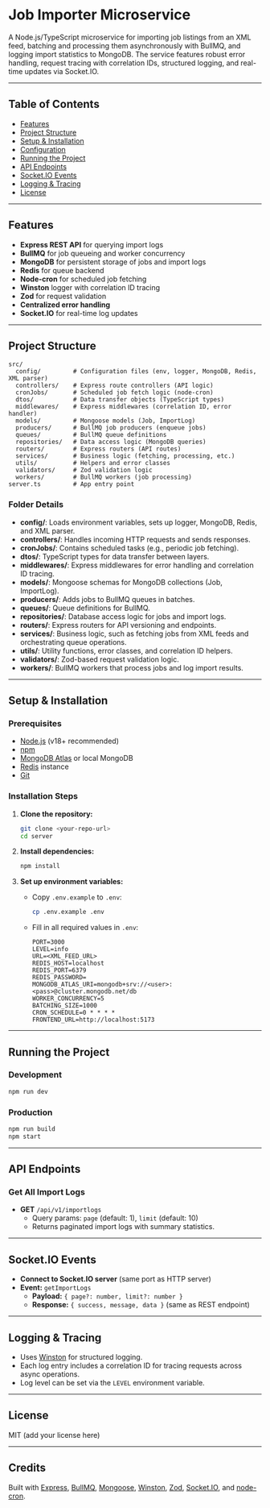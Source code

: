 # Job Importer Microservice

A Node.js/TypeScript microservice for importing job listings from an XML feed, batching and processing them asynchronously with BullMQ, and logging import statistics to MongoDB. The service features robust error handling, request tracing with correlation IDs, structured logging, and real-time updates via Socket.IO.

---

## Table of Contents

-   [Features](#features)
-   [Project Structure](#project-structure)
-   [Setup & Installation](#setup--installation)
-   [Configuration](#configuration)
-   [Running the Project](#running-the-project)
-   [API Endpoints](#api-endpoints)
-   [Socket.IO Events](#socketio-events)
-   [Logging & Tracing](#logging--tracing)
-   [License](#license)

---

## Features

-   **Express REST API** for querying import logs
-   **BullMQ** for job queueing and worker concurrency
-   **MongoDB** for persistent storage of jobs and import logs
-   **Redis** for queue backend
-   **Node-cron** for scheduled job fetching
-   **Winston** logger with correlation ID tracing
-   **Zod** for request validation
-   **Centralized error handling**
-   **Socket.IO** for real-time log updates

---

## Project Structure

```
src/
  config/         # Configuration files (env, logger, MongoDB, Redis, XML parser)
  controllers/    # Express route controllers (API logic)
  cronJobs/       # Scheduled job fetch logic (node-cron)
  dtos/           # Data transfer objects (TypeScript types)
  middlewares/    # Express middlewares (correlation ID, error handler)
  models/         # Mongoose models (Job, ImportLog)
  producers/      # BullMQ job producers (enqueue jobs)
  queues/         # BullMQ queue definitions
  repositories/   # Data access logic (MongoDB queries)
  routers/        # Express routers (API routes)
  services/       # Business logic (fetching, processing, etc.)
  utils/          # Helpers and error classes
  validators/     # Zod validation logic
  workers/        # BullMQ workers (job processing)
server.ts         # App entry point
```

### Folder Details

-   **config/**: Loads environment variables, sets up logger, MongoDB, Redis, and XML parser.
-   **controllers/**: Handles incoming HTTP requests and sends responses.
-   **cronJobs/**: Contains scheduled tasks (e.g., periodic job fetching).
-   **dtos/**: TypeScript types for data transfer between layers.
-   **middlewares/**: Express middlewares for error handling and correlation ID tracing.
-   **models/**: Mongoose schemas for MongoDB collections (Job, ImportLog).
-   **producers/**: Adds jobs to BullMQ queues in batches.
-   **queues/**: Queue definitions for BullMQ.
-   **repositories/**: Database access logic for jobs and import logs.
-   **routers/**: Express routers for API versioning and endpoints.
-   **services/**: Business logic, such as fetching jobs from XML feeds and orchestrating queue operations.
-   **utils/**: Utility functions, error classes, and correlation ID helpers.
-   **validators/**: Zod-based request validation logic.
-   **workers/**: BullMQ workers that process jobs and log import results.

---

## Setup & Installation

### Prerequisites

-   [Node.js](https://nodejs.org/) (v18+ recommended)
-   [npm](https://www.npmjs.com/)
-   [MongoDB Atlas](https://www.mongodb.com/cloud/atlas) or local MongoDB
-   [Redis](https://redis.io/) instance
-   [Git](https://git-scm.com/)

### Installation Steps

1. **Clone the repository:**

    ```sh
    git clone <your-repo-url>
    cd server
    ```

2. **Install dependencies:**

    ```sh
    npm install
    ```

3. **Set up environment variables:**

    - Copy `.env.example` to `.env`:

        ```sh
        cp .env.example .env
        ```

    - Fill in all required values in `.env`:

        ```
        PORT=3000
        LEVEL=info
        URL=<XML_FEED_URL>
        REDIS_HOST=localhost
        REDIS_PORT=6379
        REDIS_PASSWORD=
        MONGODB_ATLAS_URI=mongodb+srv://<user>:<pass>@cluster.mongodb.net/db
        WORKER_CONCURRENCY=5
        BATCHING_SIZE=1000
        CRON_SCHEDULE=0 * * * *
        FRONTEND_URL=http://localhost:5173
        ```

---

## Running the Project

### Development

```sh
npm run dev
```

### Production

```sh
npm run build
npm start
```

---

## API Endpoints

### Get All Import Logs

-   **GET** `/api/v1/importlogs`
    -   Query params: `page` (default: 1), `limit` (default: 10)
    -   Returns paginated import logs with summary statistics.

---

## Socket.IO Events

-   **Connect to Socket.IO server** (same port as HTTP server)
-   **Event:** `getImportLogs`
    -   **Payload:** `{ page?: number, limit?: number }`
    -   **Response:** `{ success, message, data }` (same as REST endpoint)

---

## Logging & Tracing

-   Uses [Winston](https://github.com/winstonjs/winston) for structured logging.
-   Each log entry includes a correlation ID for tracing requests across async operations.
-   Log level can be set via the `LEVEL` environment variable.

---

## License

MIT (add your license here)

---

## Credits

Built with [Express](https://expressjs.com/), [BullMQ](https://docs.bullmq.io/), [Mongoose](https://mongoosejs.com/), [Winston](https://github.com/winstonjs/winston), [Zod](https://zod.dev/), [Socket.IO](https://socket.io/), and [node-cron](https://www.npmjs.com/package/node-cron).
